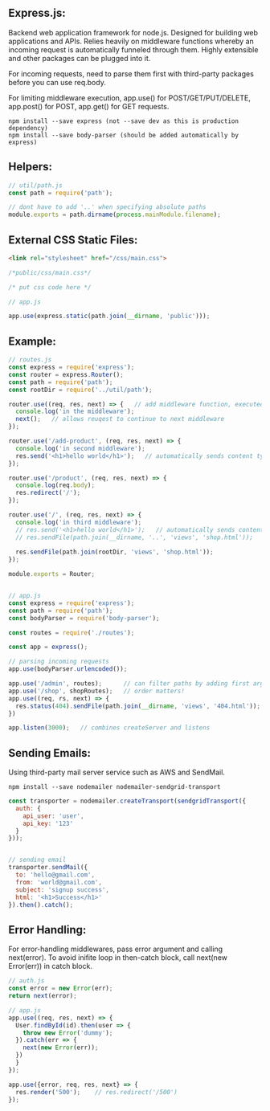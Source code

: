 ## Express.js:
Backend web application framework for node.js. Designed for building web applications and APIs. Relies heavily on middleware functions whereby an incoming request is automatically funneled through them. Highly extensible and other packages can be plugged into it.

For incoming requests, need to parse them first with third-party packages before you can use req.body.

For limiting middleware execution, app.use() for POST/GET/PUT/DELETE, app.post() for POST, app.get() for GET requests.

```
npm install --save express (not --save dev as this is production dependency)
npm install --save body-parser (should be added automatically by express)
```

## Helpers:
```javascript
// util/path.js
const path = require('path');

// dont have to add '..' when specifying absolute paths 
module.exports = path.dirname(process.mainModule.filename);
```

## External CSS Static Files:
```html
<link rel="stylesheet" href="/css/main.css">
```

```css
/*public/css/main.css*/

/* put css code here */
```

```javascript
// app.js

app.use(express.static(path.join(__dirname, 'public')));
```

## Example:

```javascript
// routes.js
const express = require('express');
const router = express.Router();
const path = require('path');
const rootDir = require('../util/path');

router.use((req, res, next) => {   // add middleware function, executed for every incoming request
  console.log('in the middleware');
  next();   // allows reuqest to continue to next middleware 
});    

router.use('/add-product', (req, res, next) => { 
  console.log('in second middleware');
  res.send('<h1>hello world</h1>');   // automatically sends content type header
}); 

router.use('/product', (req, res, next) => {
  console.log(req.body);
  res.redirect('/');
}); 

router.use('/', (req, res, next) => { 
  console.log('in third middleware');
  // res.send('<h1>hello world</h1>');   // automatically sends content type header
  // res.sendFile(path.join(__dirname, '..', 'views', 'shop.html'));   // need pass absolute path
  
  res.sendFile(path.join(rootDir, 'views', 'shop.html'));
});    

module.exports = Router;


// app.js
const express = require('express');
const path = require('path');
const bodyParser = require('body-parser');

const routes = require('./routes');

const app = express();

// parsing incoming requests
app.use(bodyParser.urlencoded());

app.use('/admin', routes);      // can filter paths by adding first arg
app.use('/shop', shopRoutes);   // order matters!
app.use((req, rs, next) => {
  res.status(404).sendFile(path.join(__dirname, 'views', '404.html'));
})

app.listen(3000);   // combines createServer and listens
```

## Sending Emails:
Using third-party mail server service such as AWS and SendMail.

```
npm install --save nodemailer nodemailer-sendgrid-transport
```
```javascript
const transporter = nodemailer.createTransport(sendgridTransport({
  auth: {
    api_user: 'user', 
    api_key: '123'
  }
}));


// sending email
transporter.sendMail({
  to: 'hello@gmail.com',
  from: 'world@gmail.com',
  subject: 'signup success',
  html: '<h1>Success</h1>'
}).then().catch();
```

## Error Handling:
For error-handling middlewares, pass error argument and calling next(error). To avoid inifite loop in then-catch block, call next(new Error(err)) in catch block.

```javascript
// auth.js
const error = new Error(err);
return next(error);

// app.js
app.use((req, res, next) => {
  User.findById(id).then(user => {
    throw new Error('dummy');
  }).catch(err => {
    next(new Error(err));
  })
  }
});

app.use({error, req, res, next} => {
  res.render('500');    // res.redirect('/500')
});
```
